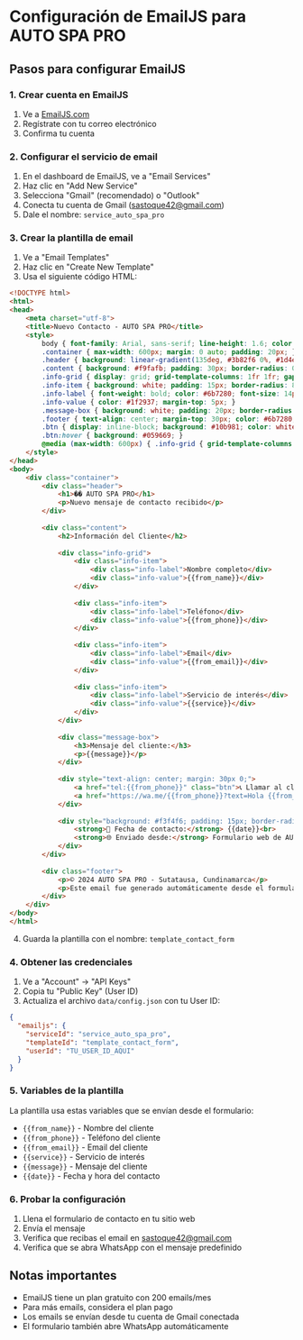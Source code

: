# Configuración de EmailJS para AUTO SPA PRO

## Pasos para configurar EmailJS

### 1. Crear cuenta en EmailJS
1. Ve a [EmailJS.com](https://www.emailjs.com/)
2. Regístrate con tu correo electrónico
3. Confirma tu cuenta

### 2. Configurar el servicio de email
1. En el dashboard de EmailJS, ve a "Email Services"
2. Haz clic en "Add New Service"
3. Selecciona "Gmail" (recomendado) o "Outlook"
4. Conecta tu cuenta de Gmail (sastoque42@gmail.com)
5. Dale el nombre: `service_auto_spa_pro`

### 3. Crear la plantilla de email
1. Ve a "Email Templates"
2. Haz clic en "Create New Template"
3. Usa el siguiente código HTML:

```html
<!DOCTYPE html>
<html>
<head>
    <meta charset="utf-8">
    <title>Nuevo Contacto - AUTO SPA PRO</title>
    <style>
        body { font-family: Arial, sans-serif; line-height: 1.6; color: #333; }
        .container { max-width: 600px; margin: 0 auto; padding: 20px; }
        .header { background: linear-gradient(135deg, #3b82f6 0%, #1d4ed8 100%); color: white; padding: 30px; text-align: center; border-radius: 10px 10px 0 0; }
        .content { background: #f9fafb; padding: 30px; border-radius: 0 0 10px 10px; }
        .info-grid { display: grid; grid-template-columns: 1fr 1fr; gap: 20px; margin: 20px 0; }
        .info-item { background: white; padding: 15px; border-radius: 8px; border-left: 4px solid #3b82f6; }
        .info-label { font-weight: bold; color: #6b7280; font-size: 14px; }
        .info-value { color: #1f2937; margin-top: 5px; }
        .message-box { background: white; padding: 20px; border-radius: 8px; margin: 20px 0; border: 1px solid #e5e7eb; }
        .footer { text-align: center; margin-top: 30px; color: #6b7280; font-size: 14px; }
        .btn { display: inline-block; background: #10b981; color: white; padding: 12px 24px; text-decoration: none; border-radius: 6px; margin: 10px 5px; }
        .btn:hover { background: #059669; }
        @media (max-width: 600px) { .info-grid { grid-template-columns: 1fr; } }
    </style>
</head>
<body>
    <div class="container">
        <div class="header">
            <h1>�� AUTO SPA PRO</h1>
            <p>Nuevo mensaje de contacto recibido</p>
        </div>
        
        <div class="content">
            <h2>Información del Cliente</h2>
            
            <div class="info-grid">
                <div class="info-item">
                    <div class="info-label">Nombre completo</div>
                    <div class="info-value">{{from_name}}</div>
                </div>
                
                <div class="info-item">
                    <div class="info-label">Teléfono</div>
                    <div class="info-value">{{from_phone}}</div>
                </div>
                
                <div class="info-item">
                    <div class="info-label">Email</div>
                    <div class="info-value">{{from_email}}</div>
                </div>
                
                <div class="info-item">
                    <div class="info-label">Servicio de interés</div>
                    <div class="info-value">{{service}}</div>
                </div>
            </div>
            
            <div class="message-box">
                <h3>Mensaje del cliente:</h3>
                <p>{{message}}</p>
            </div>
            
            <div style="text-align: center; margin: 30px 0;">
                <a href="tel:{{from_phone}}" class="btn">📞 Llamar al cliente</a>
                <a href="https://wa.me/{{from_phone}}?text=Hola {{from_name}}, gracias por contactarnos. ¿En qué podemos ayudarte?" class="btn">💬 WhatsApp</a>
            </div>
            
            <div style="background: #f3f4f6; padding: 15px; border-radius: 8px; margin: 20px 0;">
                <strong>📅 Fecha de contacto:</strong> {{date}}<br>
                <strong>🌐 Enviado desde:</strong> Formulario web de AUTO SPA PRO
            </div>
        </div>
        
        <div class="footer">
            <p>© 2024 AUTO SPA PRO - Sutatausa, Cundinamarca</p>
            <p>Este email fue generado automáticamente desde el formulario de contacto</p>
        </div>
    </div>
</body>
</html>
```

4. Guarda la plantilla con el nombre: `template_contact_form`

### 4. Obtener las credenciales
1. Ve a "Account" → "API Keys"
2. Copia tu "Public Key" (User ID)
3. Actualiza el archivo `data/config.json` con tu User ID:

```json
{
  "emailjs": {
    "serviceId": "service_auto_spa_pro",
    "templateId": "template_contact_form", 
    "userId": "TU_USER_ID_AQUI"
  }
}
```

### 5. Variables de la plantilla
La plantilla usa estas variables que se envían desde el formulario:
- `{{from_name}}` - Nombre del cliente
- `{{from_phone}}` - Teléfono del cliente
- `{{from_email}}` - Email del cliente
- `{{service}}` - Servicio de interés
- `{{message}}` - Mensaje del cliente
- `{{date}}` - Fecha y hora del contacto

### 6. Probar la configuración
1. Llena el formulario de contacto en tu sitio web
2. Envía el mensaje
3. Verifica que recibas el email en sastoque42@gmail.com
4. Verifica que se abra WhatsApp con el mensaje predefinido

## Notas importantes
- EmailJS tiene un plan gratuito con 200 emails/mes
- Para más emails, considera el plan pago
- Los emails se envían desde tu cuenta de Gmail conectada
- El formulario también abre WhatsApp automáticamente 